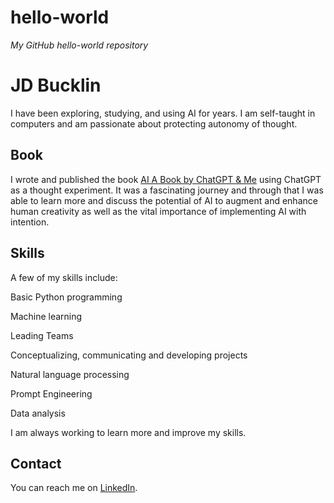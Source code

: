 # hello-world
*My GitHub hello-world repository*

# JD Bucklin

I have been exploring, studying, and using AI for years. I am self-taught in computers and am passionate about protecting autonomy of thought.

## Book

I wrote and published the book [AI A Book by ChatGPT & Me](https://www.amazon.com/dp/B0BVY3FM3Z?ref_=k4w_ss_store_lp) using ChatGPT as a thought experiment. It was a fascinating journey and through that I was able to learn more and discuss the potential of AI to augment and enhance human creativity as well as the vital importance of implementing AI with intention.

## Skills

A few of my skills include:

Basic Python programming

Machine learning

Leading Teams

Conceptualizing, communicating and developing projects

Natural language processing

Prompt Engineering

Data analysis

I am always working to learn more and improve my skills.

## Contact

You can reach me on [LinkedIn](https://www.linkedin.com/in/jdbucklin/).

